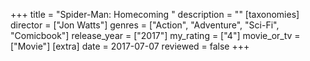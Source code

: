 +++
title = "Spider-Man: Homecoming "
description = ""
[taxonomies]
director = ["Jon Watts"] 
genres = ["Action", "Adventure", "Sci-Fi", "Comicbook"]
release_year = ["2017"]
my_rating = ["4"]
movie_or_tv = ["Movie"]
[extra]
date = 2017-07-07
reviewed = false
+++
